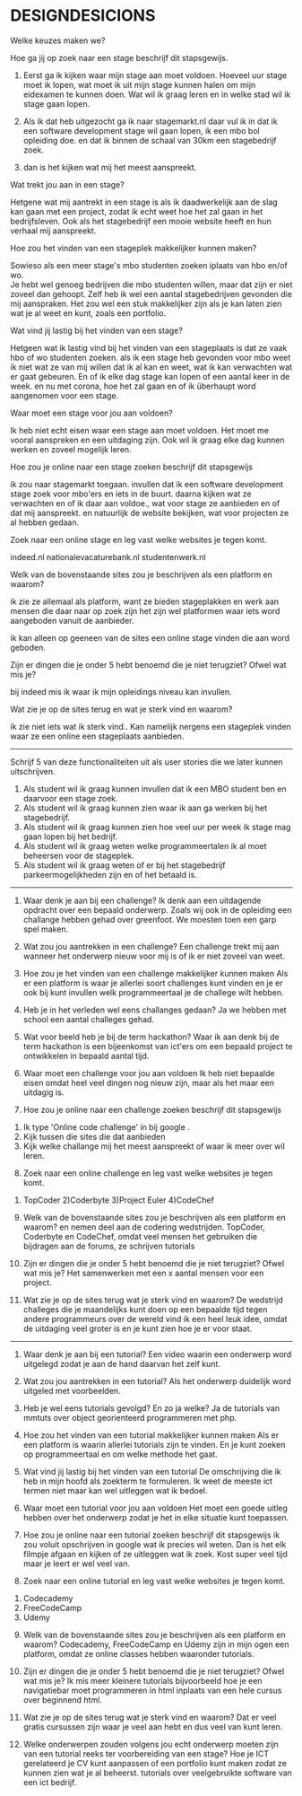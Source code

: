# DESIGNDESICIONS

Welke keuzes maken we?

Hoe ga jij op zoek naar een stage beschrijf dit stapsgewijs.

1. Eerst ga ik kijken waar mijn stage aan moet voldoen. Hoeveel uur stage moet ik lopen, 
wat moet ik uit mijn stage kunnen halen om mijn eidexamen te kunnen doen. Wat wil ik graag leren
en in welke stad wil ik stage gaan lopen. 

2. Als ik dat heb uitgezocht ga ik naar stagemarkt.nl 
daar vul ik in dat ik een software development stage wil gaan lopen, ik een mbo bol opleiding doe. 
en dat ik binnen de schaal van 30km een stagebedrijf zoek. 

3. dan is het kijken wat mij het meest aanspreekt. 

Wat trekt jou aan in een stage?

Hetgene wat mij aantrekt in een stage is als ik daadwerkelijk aan de slag kan gaan met een project, 
zodat ik echt weet hoe het zal gaan in het bedrijfsleven.
Ook als het stagebedrijf een mooie website heeft en hun verhaal mij aanspreekt. 

Hoe zou het vinden van een stageplek makkelijker kunnen maken?

Sowieso als een meer stage's mbo studenten zoeken iplaats van hbo en/of wo.  
Je hebt wel genoeg bedrijven die mbo studenten willen, maar dat zijn er niet zoveel dan gehoopt. 
Zelf  heb ik wel  een aantal stagebedrijven gevonden die mij aanspraken.
Het zou wel een stuk makkelijker zijn als je kan laten zien wat je al weet en kunt, zoals een portfolio. 

Wat vind jij lastig bij het vinden van een stage?

Hetgeen wat ik lastig vind bij het vinden van een stageplaats is dat ze vaak hbo of wo studenten zoeken.
 als ik een stage heb gevonden voor mbo  weet  ik niet wat ze van mij willen dat ik al kan en weet, 
wat ik kan verwachten wat er gaat gebeuren. En of ik elke dag stage kan lopen of een aantal keer in de week. 
en nu met corona, hoe het zal gaan en of ik überhaupt word aangenomen voor een stage. 

Waar moet een stage voor jou aan voldoen?

Ik heb niet echt eisen waar een stage aan moet voldoen. Het moet me vooral aanspreken 
en een uitdaging zijn. Ook wil ik graag elke dag kunnen werken en zoveel mogelijk leren.

Hoe zou je online naar een stage zoeken beschrijf dit stapsgewijs 

ik zou naar stagemarkt toegaan. invullen dat ik een software development stage zoek voor mbo'ers en iets in de buurt.
daarna kijken wat ze verwachten en of ik daar aan voldoe.,
 wat voor stage ze aanbieden en of dat mij aanspreekt. 
en natuurlijk de website bekijken, wat voor projecten ze al hebben gedaan.

Zoek naar een online stage en leg vast welke websites je tegen komt.

indeed.nl
nationalevacaturebank.nl
studentenwerk.nl 

Welk van de bovenstaande sites zou je beschrijven als een platform en waarom?

ik zie ze allemaal als platform, want ze bieden stageplakken en werk aan mensen die daar naar op zoek zijn 
het zijn wel platformen waar iets word aangeboden vanuit de aanbieder. 

ik kan alleen op geeneen van de sites een online stage vinden die aan word geboden. 

Zijn er dingen die je onder 5 hebt benoemd die je niet terugziet? Ofwel wat mis je?

bij indeed mis ik waar ik mijn opleidings niveau kan invullen. 

Wat zie je op de sites terug en wat je sterk vind en waarom?

ik zie niet iets wat ik sterk vind.. Kan namelijk nergens een stageplek vinden waar ze een online een stageplaats aanbieden. 


--------------------------------------------------------------------------------------------------------------------------------------------------
Schrijf 5 van deze functionaliteiten uit als user stories die we later kunnen uitschrijven.

1.  Als student wil ik graag kunnen invullen dat ik een MBO student ben en daarvoor een stage zoek.
3. Als student wil ik graag kunnen zien waar ik aan ga werken bij het stagebedrijf.
2. Als student wil ik graag kunnen zien hoe veel uur per week ik stage mag gaan lopen bij het bedrijf.
4. Als student wil ik graag weten welke programmeertalen ik al moet beheersen voor de stageplek.
5. Als student wil ik graag weten of er bij het stagebedrijf  parkeermogelijkheden zijn en of het betaald is. 

---------------------------------------------------------------------------------------------------------------------------

1. Waar denk je aan bij een challenge?
Ik denk aan een uitdagende opdracht over een bepaald onderwerp.
Zoals wij ook in de opleiding een challange hebben gehad over greenfoot.
We moesten toen een garp spel maken. 

2. Wat zou jou aantrekken in een challenge?
Een challenge trekt mij aan wanneer het onderwerp nieuw voor mij is of ik er niet zoveel van weet.

3. Hoe zou je het vinden van een challenge makkelijker kunnen maken
Als er een platform is waar je allerlei soort challenges kunt vinden en je er ook bij kunt 
invullen welk programmeertaal je de challege wilt hebben.

4. Heb je in het verleden wel eens challanges gedaan?
Ja we hebben met school een aantal challeges gehad. 

5. Wat voor beeld heb je bij de term hackathon?
Waar ik aan denk bij de term hackathon is een bijeenkomst van ict'ers om een bepaald project te ontwikkelen 
in bepaald aantal tijd. 

6. Waar moet een challenge voor jou aan voldoen
Ik heb niet bepaalde eisen omdat heel veel dingen nog nieuw zijn, maar als het maar een uitdagig is.
7. Hoe zou je online naar een challenge zoeken beschrijf dit stapsgewijs

1) Ik type 'Online code challenge' in bij google .
2) Kijk tussen die sites die dat aanbieden
3) Kijk welke challange mij het meest aanspreekt of waar ik meer over wil leren.

8. Zoek naar een online challenge en leg vast welke websites je tegen komt.
1) TopCoder
2)Coderbyte
3)Project Euler
4)CodeChef

9. Welk van de bovenstaande sites zou je beschrijven als een platform en waarom?
en nemen deel aan de codering wedstrijden.
TopCoder, Coderbyte en CodeChef, omdat veel mensen het gebruiken die bijdragen aan de forums, ze schrijven tutorials

10. Zijn er dingen die je onder 5 hebt benoemd die je niet terugziet? Ofwel wat mis je?
Het samenwerken met een x aantal mensen voor een project.

11. Wat zie je op de sites terug wat je sterk vind en waarom?
De wedstrijd challeges die je maandelijks kunt doen op een bepaalde tijd tegen andere programmeurs
over de wereld vind ik een heel leuk idee, omdat de uitdaging veel groter is en je kunt zien hoe je er voor staat.
---------------------------------------------------------------------------------------------------------------------------------------------

1. Waar denk je aan bij een tutorial?
Een video waarin een onderwerp word uitgelegd zodat je aan de hand daarvan het zelf kunt.

2. Wat zou jou aantrekken in een tutorial?
Als het onderwerp duidelijk word uitgeled met voorbeelden.

3. Heb je wel eens tutorials gevolgd? En zo ja welke?
Ja de tutorials van mmtuts over object georienteerd programmeren met php.

4. Hoe zou het vinden van een tutorial makkelijker kunnen maken
Als er een platform is waarin allerlei tutorials zijn te vinden. En je kunt zoeken op programmeertaal 
en om welke methode het gaat. 

5. Wat vind jij lastig bij het vinden van een tutorial
De omschrijving die ik heb in mijn hoofd als zoekterm te formuleren.
Ik weet de meeste ict termen niet maar kan wel uitleggen wat ik bedoel.

6. Waar moet een tutorial voor jou aan voldoen
Het moet een goede uitleg hebben over het onderwerp zodat je het in elke situatie kunt toepassen.

7. Hoe zou je online naar een tutorial zoeken beschrijf dit stapsgewijs
ik zou voluit opschrijven in google wat ik precies wil weten.
Dan is het elk filmpje afgaan en kijken of ze uitleggen wat ik zoek.
Kost super veel tijd maar je leert er wel veel van.

8. Zoek naar een online tutorial en leg vast welke websites je tegen komt.
1) Codecademy
2) FreeCodeCamp
3) Udemy

9. Welk van de bovenstaande sites zou je beschrijven als een platform en waarom?
Codecademy, FreeCodeCamp en Udemy zijn in mijn ogen een platform, omdat ze online classes hebben 
waaronder tutorials.

10. Zijn er dingen die je onder 5 hebt benoemd die je niet terugziet? Ofwel wat mis je?
Ik mis meer kleinere tutorials bijvoorbeeld hoe je een navigatiebar moet programmeren in html
inplaats van een hele cursus over beginnend html.

11. Wat zie je op de sites terug wat je sterk vind en waarom?
Dat er veel gratis cursussen zijn waar je veel aan hebt en dus veel van kunt leren.

12. Welke onderwerpen zouden volgens jou echt onderwerp moeten zijn van een tutorial reeks ter voorbereiding van een stage?
Hoe je ICT gerelateerd je CV kunt aanpassen of een portfolio kunt maken zodat ze kunnen zien wat je al beheerst.
tutorials over veelgebruikte software van een ict bedrijf. 


